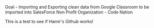 Goal - Importing and Exporting clean data from Google Classroom to be imported into SalesForce
Non Profit Organization - Code Nation

This is a test to see if Hamir's Github works!